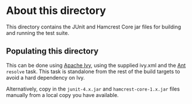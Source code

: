 # About this directory

This directory contains the JUnit and Hamcrest Core jar files for building
and running the test suite.

## Populating this directory

This can be done using [Apache Ivy][1], using the supplied ivy.xml and the
[Ant][2] `resolve` task. This task is standalone from the rest of the build
targets to avoid a hard dependency on Ivy.

Alternatively, copy in the `junit-4.x.jar` and `hamcrest-core-1.x.jar`
files manually from a local copy you have available.


[1]: http://ant.apache.org/ivy/
[2]: http://ant.apache.org/
